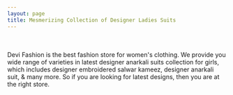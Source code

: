 ```yaml
---
layout: page
title: Mesmerizing Collection of Designer Ladies Suits
---
```


<br/>
<br/>
Devi  Fashion is the best fashion store for women's clothing. We provide you wide range of varieties in latest designer anarkali suits collection for girls, which includes designer embroidered salwar kameez, designer anarkali suit, & many more. So if you are looking for latest  designs, then you are at the right  store. 
